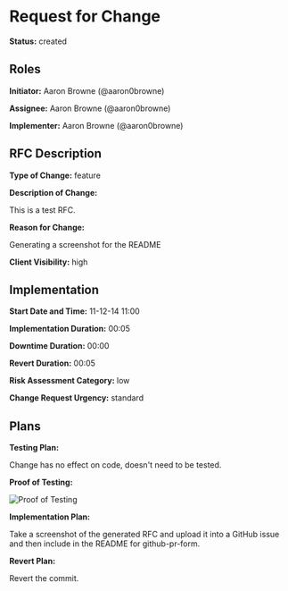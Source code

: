 # Request for Change

**Status:** created

## Roles

**Initiator:** Aaron Browne (@aaron0browne)

**Assignee:** Aaron Browne (@aaron0browne)

**Implementer:** Aaron Browne (@aaron0browne)

## RFC Description

**Type of Change:** feature

**Description of Change:**

This is a test RFC.

**Reason for Change:**

Generating a screenshot for the README

**Client Visibility:** high

## Implementation

**Start Date and Time:** 11-12-14 11:00

**Implementation Duration:** 00:05

**Downtime Duration:** 00:00

**Revert Duration:** 00:05

**Risk Assessment Category:** low

**Change Request Urgency:** standard

## Plans

**Testing Plan:**

Change has no effect on code, doesn't need to be tested.

**Proof of Testing:**

![Proof of Testing](https://cloud.githubusercontent.com/assets/3409975/5013038/b6550474-6a58-11e4-835c-4f0f06b75d5f.png)

**Implementation Plan:**

Take a screenshot of the generated RFC and upload it into a GitHub issue and then include in the README for github-pr-form.

**Revert Plan:**

Revert the commit.